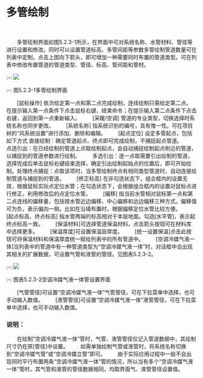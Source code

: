 # 多管绘制
<br/>


&emsp;&emsp;多管绘制界面如图5.2.3-1所示，在界面中可对系统名称、水管材料、管径等进行设置和修改。同时可以设置管道标高、多管间距等参数多管绘制管道数量可在列表中定制，点击上图向下箭头，即可增加一种需要同时布置的管道类型。可在列表中修改布置管道的管道类型、管径、标高、管间距和管材。
 <br/>

:-: ![](images/159.png)

:-: 图5.2.3-1多管绘制界面
<br/>



&emsp;&emsp;[鼠标操作] 依次给定第一点和第二点完成绘制，连续绘制只需给定第二点。在提示输入第一点条件下点击鼠标右键，结束命令；在提示输入第二点条件下点击右键，返回到第一点重新输入。
&emsp;&emsp;[采暖/空调] 管道的专业类型，切换选择时系统名称也同步更改。
&emsp;&emsp;[系统名称] 指系统识别的编号，具有惟一性。可在项目树的“风系统设置”进行添加、删除和编辑。
&emsp;&emsp;[起点定位] 设定多管起点，包括如下方式
直接绘制：确定管道起点、终点即可完成绘制，不捕捉起点管道。
&emsp;&emsp;点选引出：在已经绘制的管道上点取绘制起点，会自动捕捉绘制起点附近的管道，以捕捉到的管道参数进行绘制。
&emsp;&emsp;多选引出：逐一点取需要引出绘制的管道，选择完成后单击鼠标右键结束选择，确定引出绘制起始点的位置后，即可开始绘制。处理终点捕捉：点取该项时，当多管绘制终点有相同类型管道时，自动连接绘制管道与捕捉到的管道。
&emsp;&emsp;[修正标高] 在非勾选状态下，组合框内的设置无效，根据鼠标实际点定位水管；在勾选状态下，会根据组合框内的设置对鼠标点进行修正，利用修改后的点定位水管。
&emsp;&emsp;[偏移] 指当前水管相对鼠标第一点和第二点连线的偏移量，包括按水管近边偏移、中心偏移和远边偏移三种方式。偏移值可为负，表示偏向一侧。比如在沿墙布置时，根据偏移定位水管比较方便。
&emsp;&emsp;[起点标高、终点标高] 指水管两端的标高相对于本层地面。勾选[水平管]，表示起终点标高一致。
&emsp;&emsp;[保温材料]可选择管道保温材料，点击箭头按钮可在材料库中选择更多。
&emsp;&emsp;[保温厚度]可设置保温层厚度。
&emsp;&emsp;[统一设置保温]点击此按钮可将保温材料和保温厚度统一赋给列表中的所有管道中。
&emsp;&emsp;[空调冷媒气液一体]当列表中的管道中有一种管道类型为“空调冷媒气液一体”时，对话框中会出现其相关的扩展数据，可设置气管和液管的管径。见图表5.2.3-2。
<br/>

:-: ![](images/160.png)


:-: 图表5.2.3-2空调冷媒气液一体管设置界面
<br/>


&emsp;&emsp;[气管管径]可设置“空调冷媒气液一体”气管管径，可在下拉菜单中选择，也可手动输入数值。
&emsp;&emsp;[液管管径]可设置“空调冷媒气液一体”液管管径，可在下拉菜单中选择，也可手动输入数值。
### 说明：
&emsp;&emsp;在绘制“空调冷媒气液一体”管时，气管、液管管径仅记入管道数据中，其绘制尺寸仍在原[管径]中设置。
&emsp;&emsp;如需单独绘制气管或液管时，将系统名称切换到“空调冷媒气管”或“空调冷媒立管”即可。
&emsp;&emsp;由于实际应用过程中一般不会出现同时平行布置两条“空调冷媒气液一体”管的情况，所以当有多个“空调冷媒气液一体”管时，其气管和液管的管径数据相同，均取界面气、液管管径设置值。
